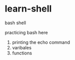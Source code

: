 # learn-shell

bash shell

practicing bash here

1. printing the echo command
2. varibales
3. functions